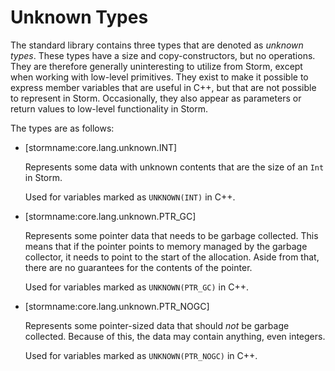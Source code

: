 Unknown Types
=============

The standard library contains three types that are denoted as *unknown types*. These types have a
size and copy-constructors, but no operations. They are therefore generally uninteresting to utilize
from Storm, except when working with low-level primitives. They exist to make it possible to express
member variables that are useful in C++, but that are not possible to represent in Storm.
Occasionally, they also appear as parameters or return values to low-level functionality in Storm.

The types are as follows:

- [stormname:core.lang.unknown.INT]

  Represents some data with unknown contents that are the size of an `Int` in Storm.

  Used for variables marked as `UNKNOWN(INT)` in C++.

- [stormname:core.lang.unknown.PTR_GC]

  Represents some pointer data that needs to be garbage collected. This means that if the pointer
  points to memory managed by the garbage collector, it needs to point to the start of the
  allocation. Aside from that, there are no guarantees for the contents of the pointer.

  Used for variables marked as `UNKNOWN(PTR_GC)` in C++.

- [stormname:core.lang.unknown.PTR_NOGC]

  Represents some pointer-sized data that should *not* be garbage collected. Because of this, the
  data may contain anything, even integers.

  Used for variables marked as `UNKNOWN(PTR_NOGC)` in C++.
